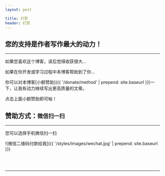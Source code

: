 ```yaml
---
layout: post

title: 打赏
header: 打赏
---
```


您的支持是作者写作最大的动力！
------------------------------
<hr>

如果您喜欢这个博客，读后觉得收获很大...

如果在你开发或学习过程中本博客帮助到了你...

你可以对本博客[小额赞助]({{ '/donate/method' | prepend: site.baseurl }})一下，让我有动力继续写出更高质量的文章。

点击上面小额赞助即可呦！
<br>




赞助方式：`微信扫一扫`
------------------------------

<hr>
您可以选择手机微信扫一扫

![微信二维码付款给我]({{ '/styles/images/wechat.jpg' | prepend: site.baseurl }})

<br>
<br>

<hr>

